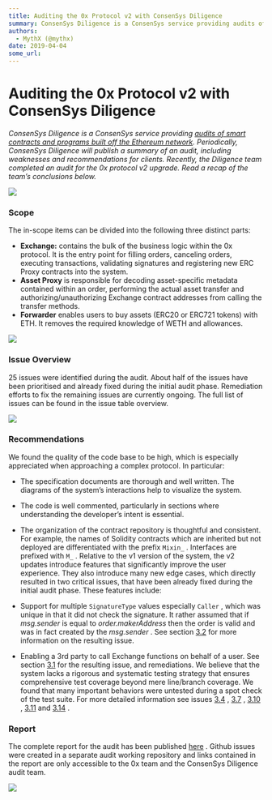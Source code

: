 ```yaml
---
title: Auditing the 0x Protocol v2 with ConsenSys Diligence
summary: ConsenSys Diligence is a ConsenSys service providing audits of smart contracts and programs built off the Ethereum network. Periodically, ConsenSys Diligence will publish a summary of an audit, including weaknesses and recommendations for clients. Recently, the Diligence team completed an audit for the 0x protocol v2 upgrade. Read a recap of the team’s conclusions below. Scope The in-scope items can be divided into the following three distinct parts- Exchange- contains the bulk of the business l
authors:
  - MythX (@mythx)
date: 2019-04-04
some_url: 
---
```


# Auditing the 0x Protocol v2 with ConsenSys Diligence


 
_ConsenSys Diligence is a ConsenSys service providing [audits of smart contracts and programs built off the Ethereum network](https://consensys.net/diligence/). Periodically, ConsenSys Diligence will publish a summary of an audit, including weaknesses and recommendations for clients. Recently, the Diligence team completed an audit for the 0x protocol v2 upgrade. Read a recap of the team’s conclusions below._
 

![](https://api.kauri.io:443/ipfs/QmPyrBr5KpJg4b8sCk6GHPnoJE3s4F7qyHDEfUFP6o5s1Y)


### Scope
The in-scope items can be divided into the following three distinct parts:



 *  **Exchange:** contains the bulk of the business logic within the 0x protocol. It is the entry point for filling orders, canceling orders, executing transactions, validating signatures and registering new ERC Proxy contracts into the system.
 *  **Asset Proxy** is responsible for decoding asset-specific metadata contained within an order, performing the actual asset transfer and authorizing/unauthorizing Exchange contract addresses from calling the transfer methods.
 *  **Forwarder** enables users to buy assets (ERC20 or ERC721 tokens) with ETH. It removes the required knowledge of WETH and allowances.

![](https://api.kauri.io:443/ipfs/QmT1AMYm75XjuogAY7JCmoH1h6JvbNmCxdaoQ6TAgEHZsU)


### Issue Overview
25 issues were identified during the audit. About half of the issues have been prioritised and already fixed during the initial audit phase. Remediation efforts to fix the remaining issues are currently ongoing. The full list of issues can be found in the issue table overview.

![](https://api.kauri.io:443/ipfs/QmNQ8xqUDtpfg74Ew9cNo235G3ZvTuWF1SE6R7UKdLUier)


### Recommendations
We found the quality of the code base to be high, which is especially appreciated when approaching a complex protocol. In particular:


 * The specification documents are thorough and well written. The diagrams of the system’s interactions help to visualize the system.
 * The code is well commented, particularly in sections where understanding the developer’s intent is essential.
 * The organization of the contract repository is thoughtful and consistent. For example, the names of Solidity contracts which are inherited but not deployed are differentiated with the prefix `Mixin_` . Interfaces are prefixed with `M_` .
Relative to the v1 version of the system, the v2 updates introduce features that significantly improve the user experience. They also introduce many new edge cases, which directly resulted in two critical issues, that have been already fixed during the initial audit phase. These features include:



 * Support for multiple `SignatureType` values especially `Caller` , which was unique in that it did not check the signature. It rather assumed that if _msg.sender_ is equal to _order.makerAddress_ then the order is valid and was in fact created by the _msg.sender_ . See section [3.2](https://github.com/ConsenSys/0x_audit_report_2018-07-23#32-mixinsignaturevalidator-insecure-signature-validator-signaturetypecaller) for more information on the resulting issue.
 * Enabling a 3rd party to call Exchange functions on behalf of a user. See section [3.1](https://github.com/ConsenSys/0x_audit_report_2018-07-23#31-a-malicious-maker-can-empty-a-takers-account-of-all-tokens) for the resulting issue, and remediations.
We believe that the system lacks a rigorous and systematic testing strategy that ensures comprehensive test coverage beyond mere line/branch coverage. We found that many important behaviors were untested during a spot check of the test suite. For more detailed information see issues 
[3.4](https://github.com/ConsenSys/0x_audit_report_2018-07-23#34-assetproxyowner-insufficient-testing)
 , 
[3.7](https://github.com/ConsenSys/0x_audit_report_2018-07-23#37-libbytes-insufficient-testing)
 , 
[3.10](https://github.com/ConsenSys/0x_audit_report_2018-07-23#310-mixinauthorizable-insufficient-testing)
 , 
[3.11](https://github.com/ConsenSys/0x_audit_report_2018-07-23#311-erc721proxy-insufficient-testing)
 and 
[3.14](https://github.com/ConsenSys/0x_audit_report_2018-07-23#314-erc20proxy-insufficient-testing)
 .

### Report
The complete report for the audit has been published 
[here](https://github.com/ConsenSys/0x_audit_report_2018-07-23)
 . Github issues were created in a separate audit working repository and links contained in the report are only accessible to the 0x team and the ConsenSys Diligence audit team.

![](https://api.kauri.io:443/ipfs/QmW8tro1jwV1iJ7vNQ4pra6Sho9XcDv2ZfQd693RemSxhW)